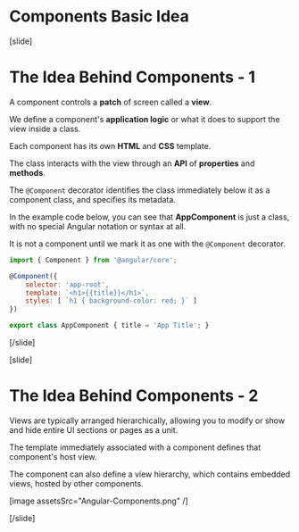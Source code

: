 # Components Basic Idea

[slide]

# The Idea Behind Components - 1

A component controls a **patch** of screen called a **view**.

We define a component's **application logic** or what it does to support the view inside a class. 

Each component has its own **HTML** and **CSS** template.

The class interacts with the view through an **API** of **properties** and **methods**.

The `@Component` decorator identifies the class immediately below it as a component class, and specifies its metadata. 

In the example code below, you can see that **AppComponent** is just a class, with no special Angular notation or syntax at all. 

It is not a component until we mark it as one with the `@Component` decorator.

```js
import { Component } from '@angular/core';
```

```js
@Component({
    selector: 'app-root',
    template: `<h1>{{title}}</h1>`,
    styles: [ `h1 { background-color: red; }` ]
})
```

```js
export class AppComponent { title = 'App Title'; }
```

[/slide]

[slide]

# The Idea Behind Components - 2

Views are typically arranged hierarchically, allowing you to modify or show and hide entire UI sections or pages as a unit. 

The template immediately associated with a component defines that component's host view. 

The component can also define a view hierarchy, which contains embedded views, hosted by other components.

[image assetsSrc="Angular-Components.png" /]

[/slide]
